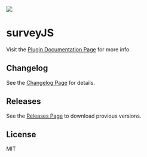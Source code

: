 [![](https://data.jsdelivr.com/v1/package/gh/simplysayhi/surveyJS/badge)](https://www.jsdelivr.com/package/gh/simplysayhi/surveyJS)

# surveyJS

Visit the [Plugin Documentation Page](https://www.valeriodipunzio.com/plugins/surveyJS/) for more info.



## Changelog

See the [Changelog Page](https://www.valeriodipunzio.com/plugins/surveyJS/#changelog) for details.



## Releases

See the [Releases Page](https://github.com/SimplySayHi/surveyJS/releases) to download provious versions.



## License

MIT

